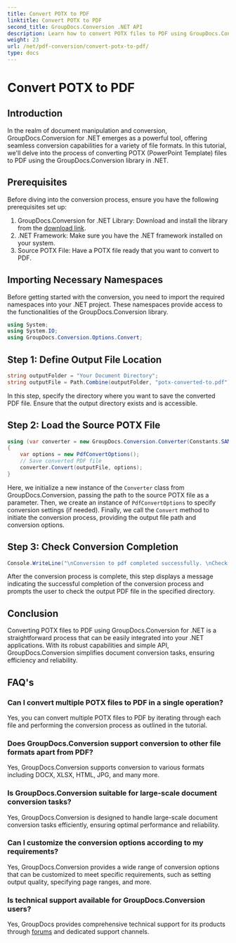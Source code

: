 ```yaml
---
title: Convert POTX to PDF
linktitle: Convert POTX to PDF
second_title: GroupDocs.Conversion .NET API
description: Learn how to convert POTX files to PDF using GroupDocs.Conversion for .NET. Follow this step-by-step tutorial for seamless document conversion.
weight: 23
url: /net/pdf-conversion/convert-potx-to-pdf/
type: docs
---
```

# Convert POTX to PDF

## Introduction
In the realm of document manipulation and conversion, GroupDocs.Conversion for .NET emerges as a powerful tool, offering seamless conversion capabilities for a variety of file formats. In this tutorial, we'll delve into the process of converting POTX (PowerPoint Template) files to PDF using the GroupDocs.Conversion library in .NET.
## Prerequisites
Before diving into the conversion process, ensure you have the following prerequisites set up:
1. GroupDocs.Conversion for .NET Library: Download and install the library from the [download link](https://releases.groupdocs.com/conversion/net/).
2. .NET Framework: Make sure you have the .NET framework installed on your system.
3. Source POTX File: Have a POTX file ready that you want to convert to PDF.

## Importing Necessary Namespaces
Before getting started with the conversion, you need to import the required namespaces into your .NET project. These namespaces provide access to the functionalities of the GroupDocs.Conversion library.
```csharp
using System;
using System.IO;
using GroupDocs.Conversion.Options.Convert;
```
## Step 1: Define Output File Location
```csharp
string outputFolder = "Your Document Directory";
string outputFile = Path.Combine(outputFolder, "potx-converted-to.pdf");
```
In this step, specify the directory where you want to save the converted PDF file. Ensure that the output directory exists and is accessible.
## Step 2: Load the Source POTX File
```csharp
using (var converter = new GroupDocs.Conversion.Converter(Constants.SAMPLE_POTX))
{
    var options = new PdfConvertOptions();
    // Save converted PDF file
    converter.Convert(outputFile, options);
}
```
Here, we initialize a new instance of the `Converter` class from GroupDocs.Conversion, passing the path to the source POTX file as a parameter. Then, we create an instance of `PdfConvertOptions` to specify conversion settings (if needed). Finally, we call the `Convert` method to initiate the conversion process, providing the output file path and conversion options.
## Step 3: Check Conversion Completion
```csharp
Console.WriteLine("\nConversion to pdf completed successfully. \nCheck output in {0}", outputFolder);
```
After the conversion process is complete, this step displays a message indicating the successful completion of the conversion process and prompts the user to check the output PDF file in the specified directory.

## Conclusion
Converting POTX files to PDF using GroupDocs.Conversion for .NET is a straightforward process that can be easily integrated into your .NET applications. With its robust capabilities and simple API, GroupDocs.Conversion simplifies document conversion tasks, ensuring efficiency and reliability.
## FAQ's
### Can I convert multiple POTX files to PDF in a single operation?
Yes, you can convert multiple POTX files to PDF by iterating through each file and performing the conversion process as outlined in the tutorial.
### Does GroupDocs.Conversion support conversion to other file formats apart from PDF?
Yes, GroupDocs.Conversion supports conversion to various formats including DOCX, XLSX, HTML, JPG, and many more.
### Is GroupDocs.Conversion suitable for large-scale document conversion tasks?
Yes, GroupDocs.Conversion is designed to handle large-scale document conversion tasks efficiently, ensuring optimal performance and reliability.
### Can I customize the conversion options according to my requirements?
Yes, GroupDocs.Conversion provides a wide range of conversion options that can be customized to meet specific requirements, such as setting output quality, specifying page ranges, and more.
### Is technical support available for GroupDocs.Conversion users?
Yes, GroupDocs provides comprehensive technical support for its products through [forums](https://purchase.groupdocs.com/temporary-license/) and dedicated support channels.
